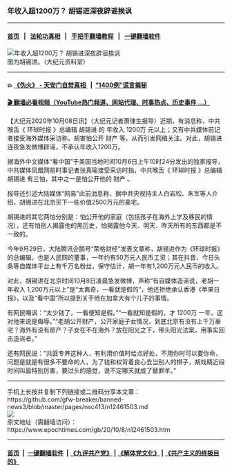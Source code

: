 ### 年收入超1200万？ 胡锡进深夜辟谣挨讽
------------------------

#### [首页](https://github.com/gfw-breaker/banned-news3/blob/master/README.md) &nbsp;&nbsp;|&nbsp;&nbsp; [法轮功真相](https://github.com/begood0513/basic/blob/master/README.md)  &nbsp;&nbsp;|&nbsp;&nbsp; [手把手翻墙教程](https://github.com/gfw-breaker/guides/wiki)  &nbsp;&nbsp;|&nbsp;&nbsp; [一键翻墙软件](https://github.com/gfw-breaker/nogfw/blob/master/README.md)  



<div><img alt="年收入超1200万？ 胡锡进深夜辟谣挨讽" class="attachment-djy_600_400 size-djy_600_400 wp-post-image" src="https://i.epochtimes.com/assets/uploads/2017/11/VCG11446051183_meitu_1-600x400.jpg"/>
<div class="caption">
 图为胡锡进。（大纪元资料室）
</div></div><hr/>

#### 💥 [《伪火》 - 天安门自焚真相 ](http://158.247.195.190:10000/videos/blog/weihuo.html)&nbsp; |&nbsp; [“1400例”谎言揭秘  ](http://158.247.195.190:10000/videos/blog/jiexi1400.html)

#### [ 🎬  翻墙必看视频（YouTube热门频道、网站代理、时事热点、历史事件 ...）](https://github.com/gfw-breaker/links/blob/master/banned.md)

<div><p>
 【大纪元2020年10月08日讯】（大纪元记者萧律生报导）近期，有消息称，中共喉舌《
 <ok href="https://www.epochtimes.com/gb/tag/%E7%8E%AF%E7%90%83%E6%97%B6%E6%8A%A5.html">
  环球时报
 </ok>
 》总编辑
 <ok href="https://www.epochtimes.com/gb/tag/%E8%83%A1%E9%94%A1%E8%BF%9B.html">
  胡锡进
 </ok>
 的
 <ok href="https://www.epochtimes.com/gb/tag/%E5%B9%B4%E6%94%B6%E5%85%A5.html">
  年收入
 </ok>
 <ok href="https://www.epochtimes.com/gb/tag/1200%E4%B8%87.html">
  1200万
 </ok>
 元以上；又有中共媒体前记者接受海外媒体采访称，胡害怕公开
 <ok href="https://www.epochtimes.com/gb/tag/%E8%B4%A2%E4%BA%A7.html">
  财产
 </ok>
 等，从而引发网络关注。对此，胡锡进连夜急发微博辟谣，不承认年收入1200万。
</p>
<p>
 据海外中文媒体“看中国”于美国当地时间10月6日上午10时24分发出的独家报导，中共媒体凤凰网前时事记者张真瑜接受采访时指，中共喉舌《
 <ok href="https://www.epochtimes.com/gb/tag/%E7%8E%AF%E7%90%83%E6%97%B6%E6%8A%A5.html">
  环球时报
 </ok>
 》总编辑
 <ok href="https://www.epochtimes.com/gb/tag/%E8%83%A1%E9%94%A1%E8%BF%9B.html">
  胡锡进
 </ok>
 有三怕，其中之一是怕公开他的
 <ok href="https://www.epochtimes.com/gb/tag/%E8%B4%A2%E4%BA%A7.html">
  财产
 </ok>
 。
</p>
<p>
 报导还引述大陆媒体“网易”此前消息称，据中共央视持主人白岩松、朱军等人介绍，胡锡进在北京买下一栋价值2500万元的豪宅。
</p>
<p>
 胡锡进的其它两怕分别是：怕公开他的家庭（包括孩子在海外上学及移民的情况），还有怕别人揭露他的黑历史，怕揭露他今天、明天、昨天所有的东西都是不一致的。
</p>
<p>
 今年9月29日，大陆腾讯企鹅号“荣格财经”发表文章称，胡锡进作为《环球时报》的总编辑，也是人民网的董事，一年约有50万元人民币工资；其在抖音、今日头条等自媒体平台上有千万名粉丝，保守估计，胡一年有1,200万元人民币的收入。
</p>
<p>
 对此，胡锡进在北京时间10月8日凌晨急发微博，声称“有自媒体造谣说，老胡一
 <ok href="https://www.epochtimes.com/gb/tag/%E5%B9%B4%E6%94%B6%E5%85%A5.html">
  年收入
 </ok>
 1,200万元以上”是“太离奇，一看就是假的”，他还拒绝承认香港《苹果日报》，以及“看中国”所以提到关于他在加拿大有个儿子的事情。
</p>
<p>
 有网民嘲讽：“太少钱了，一看便知是假。”“一看就知是假的，才
 <ok href="https://www.epochtimes.com/gb/tag/1200%E4%B8%87.html">
  1200万
 </ok>
 一年，这对他来说是侮辱。”“老胡公开财产，公开家庭子女情况，到底北京有没有上千万豪宅？海外有没有房产？子女在不在海外？放在阳光之下，带头阳光法案，用事实回击造谣者。”
</p>
<p>
 还有网民说：“共匪专养这种人，有利用价值时给点好处，不用你时可以要你命，问题是就是有很多不要命的人，为了钱和权背着良心去当别人的棋子，胡戏精近段时间叫嚣特别厉害，要过头的感觉，说不定哪天就成了替罪羊。”
</p>
</div>
<hr/>
手机上长按并复制下列链接或二维码分享本文章：<br/>
https://github.com/gfw-breaker/banned-news3/blob/master/pages/nsc413/n12461503.md <br/>
<a href='https://github.com/gfw-breaker/banned-news3/blob/master/pages/nsc413/n12461503.md'><img src='https://github.com/gfw-breaker/banned-news3/blob/master/pages/nsc413/n12461503.md.png'/></a> <br/>
原文地址（需翻墙访问）：https://www.epochtimes.com/gb/20/10/8/n12461503.htm


------------------------
#### [首页](https://github.com/gfw-breaker/banned-news3/blob/master/README.md) &nbsp;|&nbsp; [一键翻墙软件](https://github.com/gfw-breaker/nogfw/blob/master/README.md) &nbsp;| [《九评共产党》](https://github.com/gfw-breaker/9ping.md/blob/master/README.md#九评之一评共产党是什么) | [《解体党文化》](https://github.com/gfw-breaker/jtdwh.md/blob/master/README.md) | [《共产主义的终极目的》](https://github.com/gfw-breaker/gczydzjmd.md/blob/master/README.md)


<img src='http://gfw-breaker.win/banned-news3/pages/nsc413/n12461503.md' width='0px' height='0px'/>